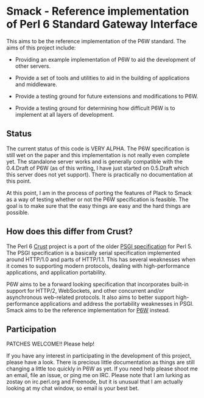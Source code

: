 # Smack - Reference implementation of Perl 6 Standard Gateway Interface

This aims to be the reference implementation of the P6W standard. The aims of
this project include:

* Providing an example implementation of P6W to aid the development of other
  servers.

* Provide a set of tools and utilities to aid in the building of applications
  and middleware.

* Provide a testing ground for future extensions and modifications to P6W.

* Provide a testing ground for determining how difficult P6W is to implement
  at all layers of development.

## Status

The current status of this code is VERY ALPHA. The P6W specification is still
wet on the paper and this implementation is not really even complete yet. The
standalone server works and is generally compatible with the 0.4.Draft of P6W
(as of this writing, I have just started on 0.5.Draft which this server does not
yet support). There is practically no documentation at this point.

At this point, I am in the process of porting the features of Plack to Smack as
a way of testing whether or not the P6W specification is feasible. The goal is
to make sure that the easy things are easy and the hard things are possible.

## How does this differ from Crust?

The Perl 6 [Crust](https://github.com/tokuhirom/p6-Crust) project is a port of
the older [PSGI
specification](https://metacpan.org/pod/release/MIYAGAWA/PSGI-1.102/PSGI.pod)
for Perl 5. The PSGI specification is a basically serial specification
implemented around HTTP/1.0 and parts of HTTP/1.1. This has several weaknesses
when it comes to supporting modern protocols, dealing with high-performance
applications, and application portability. 

P6W aims to be a forward looking specification that incorporates built-in
support for HTTP/2, WebSockets, and other concurrent and/or asynchronous
web-related protocols. It also aims to better support high-performance
applications and address the portability weaknesses in PSGI. Smack aims to be
the reference implementation for [P6W](https://github.com/zostay/P6W)
instead.

## Participation

PATCHES WELCOME!! Please help!

If you have any interest in participating in the development of this project,
please have a look. There is precious little documentation as things are still
changing a little too quickly in P6W as yet. If you need help please shoot me
an email, file an issue, or ping me on IRC. Please note that I am lurking as
zostay on irc.perl.org and Freenode, but it is unusual that I am actually
looking at my chat window, so email is your best bet.

